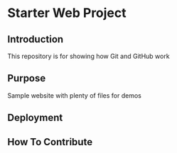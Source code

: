 # Starter Web Project

## Introduction
This repository is for showing how Git and GitHub work

## Purpose
Sample website with plenty of files for demos

## Deployment

## How To Contribute
